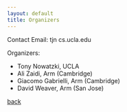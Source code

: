 ```yaml
---
layout: default
title: Organizers
---
```


Contact Email: tjn cs.ucla.edu

Organizers:
* Tony Nowatzki, UCLA 
* Ali Zaidi, Arm (Cambridge)	
* Giacomo Gabrielli, Arm (Cambridge)	
* David Weaver, Arm (San Jose)	


[back](./)
